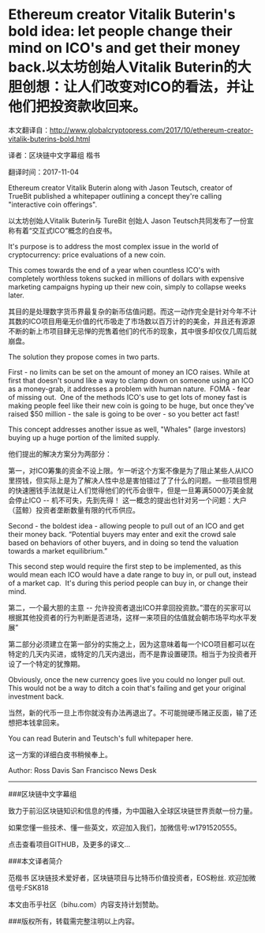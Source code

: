 # Ethereum creator Vitalik Buterin's bold idea: let people change their mind on ICO's and get their money back.以太坊创始人Vitalik Buterin的大胆创想：让人们改变对ICO的看法，并让他们把投资款收回来。

本文翻译自：http://www.globalcryptopress.com/2017/10/ethereum-creator-vitalik-buterins-bold.html

译者：区块链中文字幕组  楷书

翻译时间：2017-11-04

Ethereum creator Vitalik Buterin along with Jason Teutsch, creator of TrueBit published a whitepaper outlining a concept they're calling "interactive coin offerings".

以太坊创始人Vitalik Buterin与 TureBit 创始人 Jason Teutsch共同发布了一份宣称有着“交互式ICO”概念的白皮书。

It's purpose is to address the most complex issue in the world of cryptocurrency: price evaluations of a new coin.

This comes towards the end of a year when countless ICO's with completely worthless tokens sucked in millions of dollars with expensive marketing campaigns hyping up their new coin, simply to collapse weeks later.

其目的是处理数字货币界最复杂的新币估值问题。而这一动作完全是针对今年不计其数的ICO项目用毫无价值的代币吸走了市场数以百万计的的美金，并且还有源源不断的新上市项目肆无忌惮的兜售着他们的代币的现象，其中很多却仅仅几周后就崩盘。

The solution they propose comes in two parts.

First - no limits can be set on the amount of money an ICO raises. While at first that doesn't sound like a way to clamp down on someone using an ICO as a money-grab, it addresses a problem with human nature.  FOMA - fear of missing out.  One of the methods ICO's use to get lots of money fast is making people feel like their new coin is going to be huge, but once they've raised $50 million - the sale is going to be over - so you better act fast!

This concept addresses another issue as well, "Whales" (large investors) buying up a huge portion of the limited supply.

他们提出的解决方案分为两部分：

第一，对ICO筹集的资金不设上限。乍一听这个方案不像是为了阻止某些人从ICO里捞钱，但实际上是为了解决人性中总是害怕错过了了什么的问题。一些项目惯用的快速圈钱手法就是让人们觉得他们的代币会很牛，但是一旦筹满5000万美金就会停止ICO -- 机不可失，先到先得！
这一概念的提出也针对另一个问题：大户（蓝鲸）投资者垄断数量有限的代币供应。


Second - the boldest idea - allowing people to pull out of an ICO and get their money back. “Potential buyers may enter and exit the crowd sale based on behaviors of other buyers, and in doing so tend the valuation towards a market equilibrium.”

This second step would require the first step to be implemented, as this would mean each ICO would have a date range to buy in, or pull out, instead of a market cap.  It's during this period people can buy in, or change their mind.

第二，一个最大胆的主意 -- 允许投资者退出ICO并拿回投资款。”潜在的买家可以根据其他投资者的行为判断是否进场，这样一来项目的估值就会朝市场平均水平发展”

第二部分必须建立在第一部分的实施之上，因为这意味着每一个ICO项目都可以在特定的几天内买进，或特定的几天内退出，而不是靠设置硬顶。相当于为投资者开设了一个特定的犹豫期。


Obviously, once the new currency goes live you could no longer pull out.  This would not be a way to ditch a coin that's failing and get your original investment back.

当然，新的代币一旦上市你就没有办法再退出了。不可能抛硬币赌正反面，输了还想把本钱拿回来。

You can read Buterin and Teutsch's full whitepaper here.

这一方案的详细白皮书稍候奉上。

Author: Ross Davis
San Francisco News Desk

-------

###区块链中文字幕组

致力于前沿区块链知识和信息的传播，为中国融入全球区块链世界贡献一份力量。

如果您懂一些技术、懂一些英文，欢迎加入我们，加微信号:w1791520555。

点击查看项目GITHUB，及更多的译文...

###本文译者简介

范楷书 区块链技术爱好者，区块链项目与比特币价值投资者，EOS粉丝. 欢迎加微信号:FSK818

本文由币乎社区（bihu.com）内容支持计划赞助。

###版权所有，转载需完整注明以上内容。

